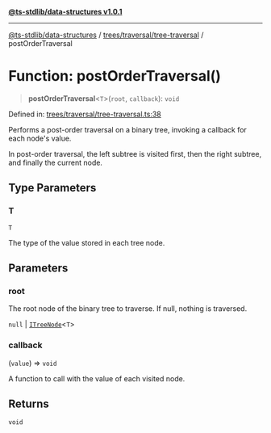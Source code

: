 [**@ts-stdlib/data-structures v1.0.1**](../../../../README.md)

***

[@ts-stdlib/data-structures](../../../../modules.md) / [trees/traversal/tree-traversal](../README.md) / postOrderTraversal

# Function: postOrderTraversal()

> **postOrderTraversal**\<`T`\>(`root`, `callback`): `void`

Defined in: [trees/traversal/tree-traversal.ts:38](https://github.com/gabaudette/ts-stdlib/blob/94404285f4faf17348604cdfd50e84b4b9ee7b00/packages/data-structures/src/trees/traversal/tree-traversal.ts#L38)

Performs a post-order traversal on a binary tree, invoking a callback for each node's value.

In post-order traversal, the left subtree is visited first, then the right subtree,
and finally the current node.

## Type Parameters

### T

`T`

The type of the value stored in each tree node.

## Parameters

### root

The root node of the binary tree to traverse. If null, nothing is traversed.

`null` | [`ITreeNode`](../../../tree-node/interfaces/ITreeNode.md)\<`T`\>

### callback

(`value`) => `void`

A function to call with the value of each visited node.

## Returns

`void`
